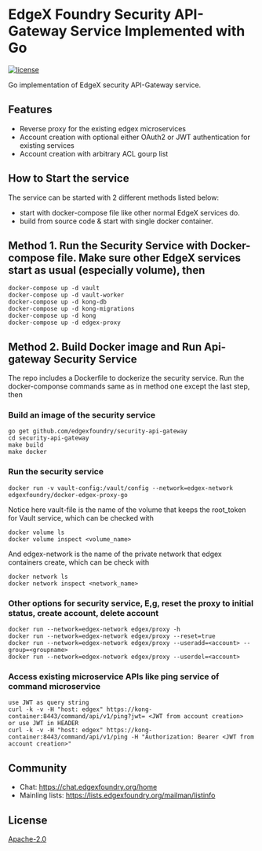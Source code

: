 # EdgeX Foundry Security API-Gateway Service Implemented with Go
[![license](https://img.shields.io/badge/license-Apache%20v2.0-blue.svg)](LICENSE)

Go implementation of EdgeX security API-Gateway service.

## Features
- Reverse proxy for the existing edgex microservices
- Account creation with optional either OAuth2 or JWT authentication for existing services
- Account creation with arbitrary ACL gourp list

## How to Start the service
The service can be started with 2 different methods listed below:
- start with docker-compose file like other normal EdgeX services do.
- build from source code & start with single docker container.


## Method 1. Run the Security Service with Docker-compose file. Make sure other EdgeX services start as usual (especially volume), then
```
docker-compose up -d vault
docker-compose up -d vault-worker
docker-compose up -d kong-db
docker-compose up -d kong-migrations
docker-compose up -d kong
docker-compose up -d edgex-proxy
```

## Method 2. Build Docker image and Run Api-gateway Security Service
The repo includes a Dockerfile to dockerize the security service. Run the docker-componse commands same as in method one except the last step, then

### Build an image of the security service
```
go get github.com/edgexfoundry/security-api-gateway
cd security-api-gateway
make build
make docker
```

### Run the security service
```
docker run -v vault-config:/vault/config --network=edgex-network edgexfoundry/docker-edgex-proxy-go
```

Notice here vault-file is the name of the volume that keeps the root_token for Vault service, which can be checked with 
``` 
docker volume ls
docker volume inspect <volume_name>
```
And edgex-network is the name of the private network that edgex containers create, which can be check with 
```
docker network ls
docker network inspect <network_name>
```

### Other options for security service, E,g, reset the proxy to initial status, create account, delete account
```
docker run --network=edgex-network edgex/proxy -h
docker run --network=edgex-network edgex/proxy --reset=true
docker run --network=edgex-network edgex/proxy --useradd=<account> --group=<groupname>
docker run --network=edgex-network edgex/proxy --userdel=<account>
```

### Access existing microservice APIs like ping service of command microservice
```
use JWT as query string 
curl -k -v -H "host: edgex" https://kong-container:8443/command/api/v1/ping?jwt= <JWT from account creation>
or use JWT in HEADER
curl -k -v -H "host: edgex" https://kong-container:8443/command/api/v1/ping -H "Authorization: Bearer <JWT from account creation>"
```


 
## Community
- Chat: https://chat.edgexfoundry.org/home
- Mainling lists: https://lists.edgexfoundry.org/mailman/listinfo

## License
[Apache-2.0](LICENSE)